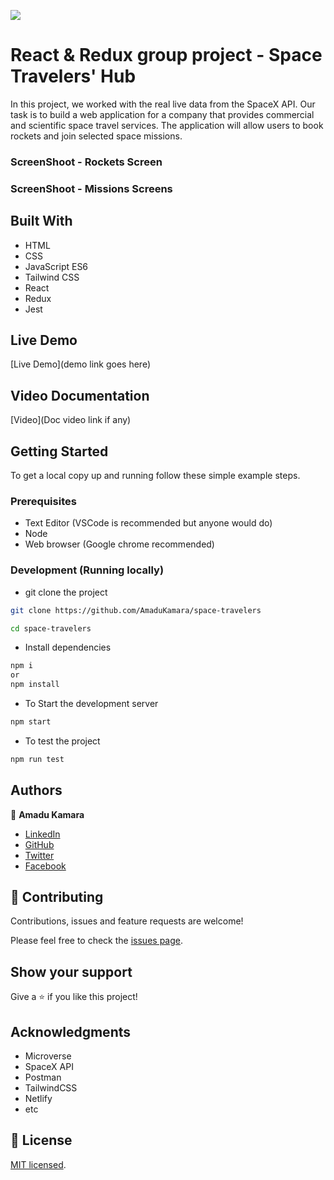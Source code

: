 
![](https://img.shields.io/badge/Microverse-blueviolet)

# React & Redux group project - Space Travelers' Hub

In this project, we worked with the real live data from the SpaceX API. Our task is to build a web application for a company that provides commercial and scientific space travel services. 
The application will allow users to book rockets and join selected space missions.
### ScreenShoot - Rockets Screen

### ScreenShoot - Missions Screens

## Built With

- HTML
- CSS 
- JavaScript ES6
- Tailwind CSS 
- React
- Redux
- Jest

## Live Demo

[Live Demo](demo link goes here)

## Video Documentation
[Video](Doc video link if any)

## Getting Started

To get a local copy up and running follow these simple example steps.

### Prerequisites

- Text Editor (VSCode is recommended but anyone would do)
- Node
- Web browser (Google chrome recommended)

### Development (Running locally)

- git clone the project

```bash 
git clone https://github.com/AmaduKamara/space-travelers

cd space-travelers
```

- Install dependencies

```bash
npm i 
or
npm install
```
- To Start the development server
```bash
npm start
```

- To test the project
```bash
npm run test
```

## Authors

👤 **Amadu Kamara**

- [LinkedIn](https://www.linkedin.com/in/amadu-kamara-3b60a25b)
- [GitHub](https://github.com/AmaduKamara)
- [Twitter](https://twitter.com/DevAmkam)
- [Facebook](https://www.facebook.com/amadus.kamara.7)



## 🤝 Contributing

Contributions, issues and feature requests are welcome!

Please feel free to check the [issues page](https://github.com/AmaduKamara/space-travelers/issues).

## Show your support

Give a ⭐️ if you like this project!

## Acknowledgments


- Microverse 
- SpaceX API
- Postman
- TailwindCSS
- Netlify
- etc

## 📝 License

[MIT licensed](https://github.com/AmaduKamara/space-travelers/blob/dev/LICENSE).
